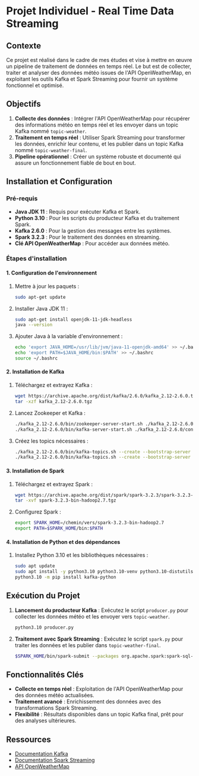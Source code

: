 # Projet Individuel - Real Time Data Streaming

## Contexte
Ce projet est réalisé dans le cadre de mes études et vise à mettre en œuvre un pipeline de traitement de données en temps réel. Le but est de collecter, traiter et analyser des données météo issues de l'API OpenWeatherMap, en exploitant les outils Kafka et Spark Streaming pour fournir un système fonctionnel et optimisé.



## Objectifs
1. **Collecte des données** : Intégrer l'API OpenWeatherMap pour récupérer des informations météo en temps réel et les envoyer dans un topic Kafka nommé `topic-weather`.
2. **Traitement en temps réel** : Utiliser Spark Streaming pour transformer les données, enrichir leur contenu, et les publier dans un topic Kafka nommé `topic-weather-final`.
3. **Pipeline opérationnel** : Créer un système robuste et documenté qui assure un fonctionnement fiable de bout en bout.



## Installation et Configuration

### Pré-requis
- **Java JDK 11** : Requis pour exécuter Kafka et Spark.
- **Python 3.10** : Pour les scripts du producteur Kafka et du traitement Spark.
- **Kafka 2.6.0** : Pour la gestion des messages entre les systèmes.
- **Spark 3.2.3** : Pour le traitement des données en streaming.
- **Clé API OpenWeatherMap** : Pour accéder aux données météo.

### Étapes d'installation

#### 1. Configuration de l'environnement
1. Mettre à jour les paquets :
   ```bash
   sudo apt-get update
   ```

2. Installer Java JDK 11 :
   ```bash
   sudo apt-get install openjdk-11-jdk-headless
   java --version
   ```

3. Ajouter Java à la variable d'environnement :
   ```bash
   echo 'export JAVA_HOME=/usr/lib/jvm/java-11-openjdk-amd64' >> ~/.bashrc
   echo 'export PATH=$JAVA_HOME/bin:$PATH' >> ~/.bashrc
   source ~/.bashrc
   ```

#### 2. Installation de Kafka
1. Téléchargez et extrayez Kafka :
   ```bash
   wget https://archive.apache.org/dist/kafka/2.6.0/kafka_2.12-2.6.0.tgz
   tar -xzf kafka_2.12-2.6.0.tgz
   ```

2. Lancez Zookeeper et Kafka :
   ```bash
   ./kafka_2.12-2.6.0/bin/zookeeper-server-start.sh ./kafka_2.12-2.6.0/config/zookeeper.properties
   ./kafka_2.12-2.6.0/bin/kafka-server-start.sh ./kafka_2.12-2.6.0/config/server.properties
   ```

3. Créez les topics nécessaires :
   ```bash
   ./kafka_2.12-2.6.0/bin/kafka-topics.sh --create --bootstrap-server localhost:9092 --replication-factor 1 --partitions 1 --topic topic-weather
   ./kafka_2.12-2.6.0/bin/kafka-topics.sh --create --bootstrap-server localhost:9092 --replication-factor 1 --partitions 1 --topic topic-weather-final
   ```

#### 3. Installation de Spark
1. Téléchargez et extrayez Spark :
   ```bash
   wget https://archive.apache.org/dist/spark/spark-3.2.3/spark-3.2.3-bin-hadoop2.7.tgz
   tar -xvf spark-3.2.3-bin-hadoop2.7.tgz
   ```

2. Configurez Spark :
   ```bash
   export SPARK_HOME=/chemin/vers/spark-3.2.3-bin-hadoop2.7
   export PATH=$SPARK_HOME/bin:$PATH
   ```

#### 4. Installation de Python et des dépendances
1. Installez Python 3.10 et les bibliothèques nécessaires :
   ```bash
   sudo apt update
   sudo apt install -y python3.10 python3.10-venv python3.10-distutils
   python3.10 -m pip install kafka-python
   ```



## Exécution du Projet

1. **Lancement du producteur Kafka** : Exécutez le script `producer.py` pour collecter les données météo et les envoyer vers `topic-weather`.
   ```bash
   python3.10 producer.py
   ```

2. **Traitement avec Spark Streaming** : Exécutez le script `spark.py` pour traiter les données et les publier dans `topic-weather-final`.
   ```bash
   $SPARK_HOME/bin/spark-submit --packages org.apache.spark:spark-sql-kafka-0-10_2.12:3.2.3 spark.py
   ```


## Fonctionnalités Clés
- **Collecte en temps réel** : Exploitation de l'API OpenWeatherMap pour des données météo actualisées.
- **Traitement avancé** : Enrichissement des données avec des transformations Spark Streaming.
- **Flexibilité** : Résultats disponibles dans un topic Kafka final, prêt pour des analyses ultérieures.

## Ressources
- [Documentation Kafka](https://kafka.apache.org/documentation/)
- [Documentation Spark Streaming](https://spark.apache.org/docs/latest/streaming-programming-guide.html)
- [API OpenWeatherMap](https://openweathermap.org/api)
